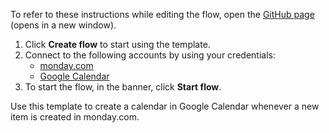 To refer to these instructions while editing the flow, open the [GitHub page](https://github.com/ot4i/app-connect-templates/tree/master/resources/markdown/Create%20a%20calendar%20in%20Google%20Calendar%20when%20a%20new%20item%20is%20created%20in%20Mondaydotcom_instructions.md) (opens in a new window).

1. Click **Create flow** to start using the template.
2. Connect to the following accounts by using your credentials:
   - [monday.com](https://www.ibm.com/docs/en/app-connect/containers_cd?topic=apps-mondaydotcom) 
   - [Google Calendar](https://www.ibm.com/docs/en/app-connect/containers_cd?topic=apps-googlecalendar)
3. To start the flow, in the banner, click **Start flow**.

Use this template to create a calendar in Google Calendar whenever a new item is created in monday.com.




